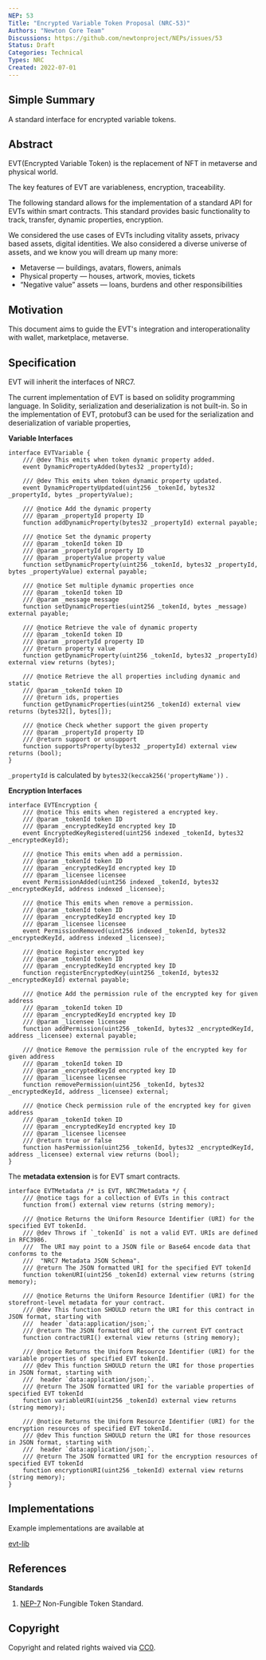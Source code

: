 ```yaml
---
NEP: 53
Title: "Encrypted Variable Token Proposal (NRC-53)"
Authors: "Newton Core Team"
Discussions: https://github.com/newtonproject/NEPs/issues/53
Status: Draft
Categories: Technical
Types: NRC
Created: 2022-07-01
---
```


## Simple Summary

A standard interface for encrypted variable tokens.

## Abstract

EVT(Encrypted Variable Token) is the replacement of NFT in metaverse and physical world.

The key features of EVT are variableness, encryption, traceability. 

The following standard allows for the implementation of a standard API for EVTs within smart contracts. This standard provides basic functionality to track, transfer, dynamic properties, encryption. 

We considered the use cases of EVTs including vitality assets, privacy based assets, digital identities. We also considered a diverse universe of assets, and we know you will dream up many more:

- Metaverse — buildings, avatars, flowers, animals
- Physical property — houses, artwork, movies, tickets
- “Negative value” assets — loans, burdens and other responsibilities

## Motivation

This document aims to guide the EVT's integration and interoperationality with wallet, marketplace, metaverse.

## Specification

EVT will inherit the interfaces of NRC7.

The current implementation of EVT is based on solidity programming language. In Solidity, serialization and deserialization is not built-in. So in the implementation of EVT, protobuf3 can be used for the serialization and deserialization of variable properties,

**Variable Interfaces**

```solidity
interface EVTVariable {
    /// @dev This emits when token dynamic property added.
    event DynamicPropertyAdded(bytes32 _propertyId);
    
    /// @dev This emits when token dynamic property updated.
    event DynamicPropertyUpdated(uint256 _tokenId, bytes32 _propertyId, bytes _propertyValue);

    /// @notice Add the dynamic property
    /// @param _propertyId property ID
    function addDynamicProperty(bytes32 _propertyId) external payable;

    /// @notice Set the dynamic property
    /// @param _tokenId token ID
    /// @param _propertyId property ID
    /// @param _propertyValue property value
    function setDynamicProperty(uint256 _tokenId, bytes32 _propertyId, bytes _propertyValue) external payable;

    /// @notice Set multiple dynamic properties once
    /// @param _tokenId token ID
    /// @param _message message
    function setDynamicProperties(uint256 _tokenId, bytes _message) external payable;

    /// @notice Retrieve the vale of dynamic property
    /// @param _tokenId token ID
    /// @param _propertyId property ID
    /// @return property value
    function getDynamicProperty(uint256 _tokenId, bytes32 _propertyId) external view returns (bytes);

    /// @notice Retrieve the all properties including dynamic and static
    /// @param _tokenId token ID
    /// @return ids, properties
    function getDynamicProperties(uint256 _tokenId) external view returns (bytes32[], bytes[]);

    /// @notice Check whether support the given property
    /// @param _propertyId property ID
    /// @return support or unsupport
    function supportsProperty(bytes32 _propertyId) external view returns (bool);
}
```

`_propertyId` is calculated by `bytes32(keccak256('propertyName'))` .

**Encryption Interfaces**

```solidity
interface EVTEncryption {
​    /// @notice This emits when registered a encrypted key.
​    /// @param _tokenId token ID
​    /// @param _encryptedKeyId encrypted key ID
​    event EncryptedKeyRegistered(uint256 indexed _tokenId, bytes32 _encryptedKeyId);

    /// @notice This emits when add a permission.
​    /// @param _tokenId token ID
​    /// @param _encryptedKeyId encrypted key ID
​    /// @param _licensee licensee
​    event PermissionAdded(uint256 indexed _tokenId, bytes32 _encryptedKeyId, address indexed _licensee);

    /// @notice This emits when remove a permission.
​    /// @param _tokenId token ID
​    /// @param _encryptedKeyId encrypted key ID
​    /// @param _licensee licensee
​    event PermissionRemoved(uint256 indexed _tokenId, bytes32 _encryptedKeyId, address indexed _licensee);

    /// @notice Register encrypted key
    /// @param _tokenId token ID
    /// @param _encryptedKeyId encrypted key ID
    function registerEncryptedKey(uint256 _tokenId, bytes32 _encryptedKeyId) external payable;

    /// @notice Add the permission rule of the encrypted key for given address
    /// @param _tokenId token ID
    /// @param _encryptedKeyId encrypted key ID
    /// @param _licensee licensee
    function addPermission(uint256 _tokenId, bytes32 _encryptedKeyId, address _licensee) external payable;

    /// @notice Remove the permission rule of the encrypted key for given address
    /// @param _tokenId token ID
    /// @param _encryptedKeyId encrypted key ID
    /// @param _licensee licensee
    function removePermission(uint256 _tokenId, bytes32 _encryptedKeyId, address _licensee) external;

    /// @notice Check permission rule of the encrypted key for given address
    /// @param _tokenId token ID
    /// @param _encryptedKeyId encrypted key ID
    /// @param _licensee licensee
    /// @return true or false
    function hasPermission(uint256 _tokenId, bytes32 _encryptedKeyId, address _licensee) external view returns (bool);
}
```

The **metadata extension** is for EVT smart contracts.

```solidity
interface EVTMetadata /* is EVT, NRC7Metadata */ {
    /// @notice tags for a collection of EVTs in this contract
    function from() external view returns (string memory);

    /// @notice Returns the Uniform Resource Identifier (URI) for the specified EVT tokenId.
    /// @dev Throws if `_tokenId` is not a valid EVT. URIs are defined in RFC3986. 
    ///  The URI may point to a JSON file or Base64 encode data that conforms to the
    ///  "NRC7 Metadata JSON Schema".
    /// @return The JSON formatted URI for the specified EVT tokenId
    function tokenURI(uint256 _tokenId) external view returns (string memory);

    /// @notice Returns the Uniform Resource Identifier (URI) for the storefront-level metadata for your contract.
    /// @dev This function SHOULD return the URI for this contract in JSON format, starting with
    ///  header `data:application/json;`.
    /// @return The JSON formatted URI of the current EVT contract
    function contractURI() external view returns (string memory);

    /// @notice Returns the Uniform Resource Identifier (URI) for the variable properties of specified EVT tokenId.
    /// @dev This function SHOULD return the URI for those properties in JSON format, starting with
    ///  header `data:application/json;`.
    /// @return The JSON formatted URI for the variable properties of specified EVT tokenId
    function variableURI(uint256 _tokenId) external view returns (string memory);

    /// @notice Returns the Uniform Resource Identifier (URI) for the encryption resources of specified EVT tokenId.
    /// @dev This function SHOULD return the URI for those resources in JSON format, starting with
    ///  header `data:application/json;`.
    /// @return The JSON formatted URI for the encryption resources of specified EVT tokenId
    function encryptionURI(uint256 _tokenId) external view returns (string memory); 
}
```

## Implementations

Example implementations are available at

[evt-lib](https://github.com/newtonproject/evt-lib)


## References

**Standards**

1. [NEP-7](https://neps.newtonproject.org/neps/nep-7) Non-Fungible Token Standard.

## Copyright

Copyright and related rights waived via [CC0](https://creativecommons.org/publicdomain/zero/1.0/).